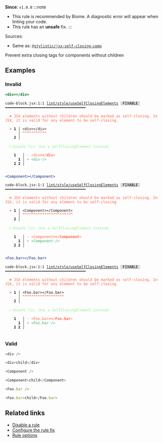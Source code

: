 **Since**: `v1.0.0`
:::note
- This rule is recommended by Biome. A diagnostic error will appear when linting your code.
- This rule has an **unsafe** fix.
:::

Sources: 
- Same as: <a href="https://eslint.style/rules/default/jsx-self-closing-comp" target="_blank"><code>@stylistic/jsx-self-closing-comp</code></a>

Prevent extra closing tags for components without children

## Examples

### Invalid

```jsx
<div></div>
```

<pre class="language-text"><code class="language-text">code-block.jsx:1:1 <a href="https://biomejs.dev/linter/rules/use-self-closing-elements">lint/style/useSelfClosingElements</a> <span style="color: #000; background-color: #ddd;"> FIXABLE </span> ━━━━━━━━━━━━━━━━━━━━━━━━━━━━━━━━━━━━━

<strong><span style="color: Tomato;">  </span></strong><strong><span style="color: Tomato;">✖</span></strong> <span style="color: Tomato;">JSX elements without children should be marked as self-closing. In JSX, it is valid for any element to be self-closing.</span>
  
<strong><span style="color: Tomato;">  </span></strong><strong><span style="color: Tomato;">&gt;</span></strong> <strong>1 │ </strong>&lt;div&gt;&lt;/div&gt;
   <strong>   │ </strong><strong><span style="color: Tomato;">^</span></strong><strong><span style="color: Tomato;">^</span></strong><strong><span style="color: Tomato;">^</span></strong><strong><span style="color: Tomato;">^</span></strong><strong><span style="color: Tomato;">^</span></strong><strong><span style="color: Tomato;">^</span></strong><strong><span style="color: Tomato;">^</span></strong><strong><span style="color: Tomato;">^</span></strong><strong><span style="color: Tomato;">^</span></strong><strong><span style="color: Tomato;">^</span></strong><strong><span style="color: Tomato;">^</span></strong>
    <strong>2 │ </strong>
  
<strong><span style="color: lightgreen;">  </span></strong><strong><span style="color: lightgreen;">ℹ</span></strong> <span style="color: lightgreen;">Unsafe fix</span><span style="color: lightgreen;">: </span><span style="color: lightgreen;">Use a SelfClosingElement instead</span>
  
    <strong>1</strong>  <strong> │ </strong><span style="color: Tomato;">-</span> <span style="color: Tomato;">&lt;</span><span style="color: Tomato;">d</span><span style="color: Tomato;">i</span><span style="color: Tomato;">v</span><span style="color: Tomato;"><strong>&gt;</strong></span><span style="color: Tomato;"><strong>&lt;</strong></span><span style="color: Tomato;">/</span><span style="color: Tomato;"><strong>d</strong></span><span style="color: Tomato;"><strong>i</strong></span><span style="color: Tomato;"><strong>v</strong></span><span style="color: Tomato;">&gt;</span>
      <strong>1</strong><strong> │ </strong><span style="color: MediumSeaGreen;">+</span> <span style="color: MediumSeaGreen;">&lt;</span><span style="color: MediumSeaGreen;">d</span><span style="color: MediumSeaGreen;">i</span><span style="color: MediumSeaGreen;">v</span><span style="color: MediumSeaGreen;"><span style="opacity: 0.8;"><strong>·</strong></span></span><span style="color: MediumSeaGreen;">/</span><span style="color: MediumSeaGreen;">&gt;</span>
    <strong>2</strong> <strong>2</strong><strong> │ </strong>  
  
</code></pre>

```jsx
<Component></Component>
```

<pre class="language-text"><code class="language-text">code-block.jsx:1:1 <a href="https://biomejs.dev/linter/rules/use-self-closing-elements">lint/style/useSelfClosingElements</a> <span style="color: #000; background-color: #ddd;"> FIXABLE </span> ━━━━━━━━━━━━━━━━━━━━━━━━━━━━━━━━━━━━━

<strong><span style="color: Tomato;">  </span></strong><strong><span style="color: Tomato;">✖</span></strong> <span style="color: Tomato;">JSX elements without children should be marked as self-closing. In JSX, it is valid for any element to be self-closing.</span>
  
<strong><span style="color: Tomato;">  </span></strong><strong><span style="color: Tomato;">&gt;</span></strong> <strong>1 │ </strong>&lt;Component&gt;&lt;/Component&gt;
   <strong>   │ </strong><strong><span style="color: Tomato;">^</span></strong><strong><span style="color: Tomato;">^</span></strong><strong><span style="color: Tomato;">^</span></strong><strong><span style="color: Tomato;">^</span></strong><strong><span style="color: Tomato;">^</span></strong><strong><span style="color: Tomato;">^</span></strong><strong><span style="color: Tomato;">^</span></strong><strong><span style="color: Tomato;">^</span></strong><strong><span style="color: Tomato;">^</span></strong><strong><span style="color: Tomato;">^</span></strong><strong><span style="color: Tomato;">^</span></strong><strong><span style="color: Tomato;">^</span></strong><strong><span style="color: Tomato;">^</span></strong><strong><span style="color: Tomato;">^</span></strong><strong><span style="color: Tomato;">^</span></strong><strong><span style="color: Tomato;">^</span></strong><strong><span style="color: Tomato;">^</span></strong><strong><span style="color: Tomato;">^</span></strong><strong><span style="color: Tomato;">^</span></strong><strong><span style="color: Tomato;">^</span></strong><strong><span style="color: Tomato;">^</span></strong><strong><span style="color: Tomato;">^</span></strong><strong><span style="color: Tomato;">^</span></strong>
    <strong>2 │ </strong>
  
<strong><span style="color: lightgreen;">  </span></strong><strong><span style="color: lightgreen;">ℹ</span></strong> <span style="color: lightgreen;">Unsafe fix</span><span style="color: lightgreen;">: </span><span style="color: lightgreen;">Use a SelfClosingElement instead</span>
  
    <strong>1</strong>  <strong> │ </strong><span style="color: Tomato;">-</span> <span style="color: Tomato;">&lt;</span><span style="color: Tomato;">C</span><span style="color: Tomato;">o</span><span style="color: Tomato;">m</span><span style="color: Tomato;">p</span><span style="color: Tomato;">o</span><span style="color: Tomato;">n</span><span style="color: Tomato;">e</span><span style="color: Tomato;">n</span><span style="color: Tomato;">t</span><span style="color: Tomato;"><strong>&gt;</strong></span><span style="color: Tomato;"><strong>&lt;</strong></span><span style="color: Tomato;">/</span><span style="color: Tomato;"><strong>C</strong></span><span style="color: Tomato;"><strong>o</strong></span><span style="color: Tomato;"><strong>m</strong></span><span style="color: Tomato;"><strong>p</strong></span><span style="color: Tomato;"><strong>o</strong></span><span style="color: Tomato;"><strong>n</strong></span><span style="color: Tomato;"><strong>e</strong></span><span style="color: Tomato;"><strong>n</strong></span><span style="color: Tomato;"><strong>t</strong></span><span style="color: Tomato;">&gt;</span>
      <strong>1</strong><strong> │ </strong><span style="color: MediumSeaGreen;">+</span> <span style="color: MediumSeaGreen;">&lt;</span><span style="color: MediumSeaGreen;">C</span><span style="color: MediumSeaGreen;">o</span><span style="color: MediumSeaGreen;">m</span><span style="color: MediumSeaGreen;">p</span><span style="color: MediumSeaGreen;">o</span><span style="color: MediumSeaGreen;">n</span><span style="color: MediumSeaGreen;">e</span><span style="color: MediumSeaGreen;">n</span><span style="color: MediumSeaGreen;">t</span><span style="color: MediumSeaGreen;"><span style="opacity: 0.8;"><strong>·</strong></span></span><span style="color: MediumSeaGreen;">/</span><span style="color: MediumSeaGreen;">&gt;</span>
    <strong>2</strong> <strong>2</strong><strong> │ </strong>  
  
</code></pre>

```jsx
<Foo.bar></Foo.bar>
```

<pre class="language-text"><code class="language-text">code-block.jsx:1:1 <a href="https://biomejs.dev/linter/rules/use-self-closing-elements">lint/style/useSelfClosingElements</a> <span style="color: #000; background-color: #ddd;"> FIXABLE </span> ━━━━━━━━━━━━━━━━━━━━━━━━━━━━━━━━━━━━━

<strong><span style="color: Tomato;">  </span></strong><strong><span style="color: Tomato;">✖</span></strong> <span style="color: Tomato;">JSX elements without children should be marked as self-closing. In JSX, it is valid for any element to be self-closing.</span>
  
<strong><span style="color: Tomato;">  </span></strong><strong><span style="color: Tomato;">&gt;</span></strong> <strong>1 │ </strong>&lt;Foo.bar&gt;&lt;/Foo.bar&gt;
   <strong>   │ </strong><strong><span style="color: Tomato;">^</span></strong><strong><span style="color: Tomato;">^</span></strong><strong><span style="color: Tomato;">^</span></strong><strong><span style="color: Tomato;">^</span></strong><strong><span style="color: Tomato;">^</span></strong><strong><span style="color: Tomato;">^</span></strong><strong><span style="color: Tomato;">^</span></strong><strong><span style="color: Tomato;">^</span></strong><strong><span style="color: Tomato;">^</span></strong><strong><span style="color: Tomato;">^</span></strong><strong><span style="color: Tomato;">^</span></strong><strong><span style="color: Tomato;">^</span></strong><strong><span style="color: Tomato;">^</span></strong><strong><span style="color: Tomato;">^</span></strong><strong><span style="color: Tomato;">^</span></strong><strong><span style="color: Tomato;">^</span></strong><strong><span style="color: Tomato;">^</span></strong><strong><span style="color: Tomato;">^</span></strong><strong><span style="color: Tomato;">^</span></strong>
    <strong>2 │ </strong>
  
<strong><span style="color: lightgreen;">  </span></strong><strong><span style="color: lightgreen;">ℹ</span></strong> <span style="color: lightgreen;">Unsafe fix</span><span style="color: lightgreen;">: </span><span style="color: lightgreen;">Use a SelfClosingElement instead</span>
  
    <strong>1</strong>  <strong> │ </strong><span style="color: Tomato;">-</span> <span style="color: Tomato;">&lt;</span><span style="color: Tomato;">F</span><span style="color: Tomato;">o</span><span style="color: Tomato;">o</span><span style="color: Tomato;">.</span><span style="color: Tomato;">b</span><span style="color: Tomato;">a</span><span style="color: Tomato;">r</span><span style="color: Tomato;"><strong>&gt;</strong></span><span style="color: Tomato;"><strong>&lt;</strong></span><span style="color: Tomato;">/</span><span style="color: Tomato;"><strong>F</strong></span><span style="color: Tomato;"><strong>o</strong></span><span style="color: Tomato;"><strong>o</strong></span><span style="color: Tomato;"><strong>.</strong></span><span style="color: Tomato;"><strong>b</strong></span><span style="color: Tomato;"><strong>a</strong></span><span style="color: Tomato;"><strong>r</strong></span><span style="color: Tomato;">&gt;</span>
      <strong>1</strong><strong> │ </strong><span style="color: MediumSeaGreen;">+</span> <span style="color: MediumSeaGreen;">&lt;</span><span style="color: MediumSeaGreen;">F</span><span style="color: MediumSeaGreen;">o</span><span style="color: MediumSeaGreen;">o</span><span style="color: MediumSeaGreen;">.</span><span style="color: MediumSeaGreen;">b</span><span style="color: MediumSeaGreen;">a</span><span style="color: MediumSeaGreen;">r</span><span style="color: MediumSeaGreen;"><span style="opacity: 0.8;"><strong>·</strong></span></span><span style="color: MediumSeaGreen;">/</span><span style="color: MediumSeaGreen;">&gt;</span>
    <strong>2</strong> <strong>2</strong><strong> │ </strong>  
  
</code></pre>

### Valid

```js
<div />
```

```js
<div>child</div>
```

```js
<Component />
```

```js
<Component>child</Component>
```

```js
<Foo.bar />
```

```js
<Foo.bar>child</Foo.bar>
```

## Related links

- [Disable a rule](/linter/#disable-a-lint-rule)
- [Configure the rule fix](/linter#configure-the-rule-fix)
- [Rule options](/linter/#rule-options)
